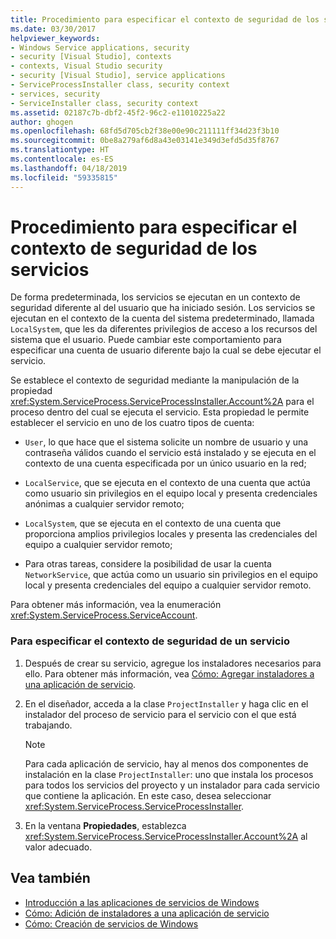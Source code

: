 ```yaml
---
title: Procedimiento para especificar el contexto de seguridad de los servicios
ms.date: 03/30/2017
helpviewer_keywords:
- Windows Service applications, security
- security [Visual Studio], contexts
- contexts, Visual Studio security
- security [Visual Studio], service applications
- ServiceProcessInstaller class, security context
- services, security
- ServiceInstaller class, security context
ms.assetid: 02187c7b-dbf2-45f2-96c2-e11010225a22
author: ghogen
ms.openlocfilehash: 68fd5d705cb2f38e00e90c211111ff34d23f3b10
ms.sourcegitcommit: 0be8a279af6d8a43e03141e349d3efd5d35f8767
ms.translationtype: HT
ms.contentlocale: es-ES
ms.lasthandoff: 04/18/2019
ms.locfileid: "59335815"
---
```

# <a name="how-to-specify-the-security-context-for-services"></a>Procedimiento para especificar el contexto de seguridad de los servicios
De forma predeterminada, los servicios se ejecutan en un contexto de seguridad diferente al del usuario que ha iniciado sesión. Los servicios se ejecutan en el contexto de la cuenta del sistema predeterminado, llamada `LocalSystem`, que les da diferentes privilegios de acceso a los recursos del sistema que el usuario. Puede cambiar este comportamiento para especificar una cuenta de usuario diferente bajo la cual se debe ejecutar el servicio.  
  
 Se establece el contexto de seguridad mediante la manipulación de la propiedad <xref:System.ServiceProcess.ServiceProcessInstaller.Account%2A> para el proceso dentro del cual se ejecuta el servicio. Esta propiedad le permite establecer el servicio en uno de los cuatro tipos de cuenta:  
  
-   `User`, lo que hace que el sistema solicite un nombre de usuario y una contraseña válidos cuando el servicio está instalado y se ejecuta en el contexto de una cuenta especificada por un único usuario en la red;  
  
-   `LocalService`, que se ejecuta en el contexto de una cuenta que actúa como usuario sin privilegios en el equipo local y presenta credenciales anónimas a cualquier servidor remoto;  
  
-   `LocalSystem`, que se ejecuta en el contexto de una cuenta que proporciona amplios privilegios locales y presenta las credenciales del equipo a cualquier servidor remoto;  
  
-   Para otras tareas, considere la posibilidad de usar la cuenta `NetworkService`, que actúa como un usuario sin privilegios en el equipo local y presenta credenciales del equipo a cualquier servidor remoto.  
  
 Para obtener más información, vea la enumeración <xref:System.ServiceProcess.ServiceAccount>.  
  
### <a name="to-specify-the-security-context-for-a-service"></a>Para especificar el contexto de seguridad de un servicio  
  
1. Después de crear su servicio, agregue los instaladores necesarios para ello. Para obtener más información, vea [Cómo: Agregar instaladores a una aplicación de servicio](../../../docs/framework/windows-services/how-to-add-installers-to-your-service-application.md).  
  
2. En el diseñador, acceda a la clase `ProjectInstaller` y haga clic en el instalador del proceso de servicio para el servicio con el que está trabajando.  
  
    > [!NOTE]
    >  Para cada aplicación de servicio, hay al menos dos componentes de instalación en la clase `ProjectInstaller`: uno que instala los procesos para todos los servicios del proyecto y un instalador para cada servicio que contiene la aplicación. En este caso, desea seleccionar <xref:System.ServiceProcess.ServiceProcessInstaller>.  
  
3. En la ventana **Propiedades**, establezca <xref:System.ServiceProcess.ServiceProcessInstaller.Account%2A> al valor adecuado.  
  
## <a name="see-also"></a>Vea también

- [Introducción a las aplicaciones de servicios de Windows](../../../docs/framework/windows-services/introduction-to-windows-service-applications.md)
- [Cómo: Adición de instaladores a una aplicación de servicio](../../../docs/framework/windows-services/how-to-add-installers-to-your-service-application.md)
- [Cómo: Creación de servicios de Windows](../../../docs/framework/windows-services/how-to-create-windows-services.md)
